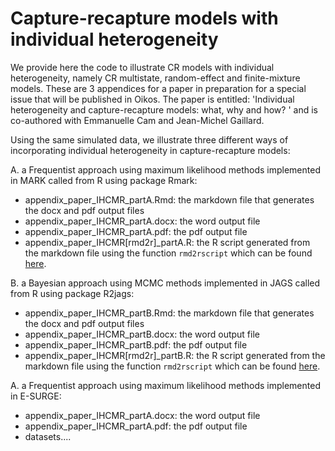 Capture-recapture models with individual heterogeneity
==================================================

We provide here the code to illustrate CR models with individual heterogeneity, namely CR multistate, random-effect and 
finite-mixture models. These are 3 appendices for a paper in preparation for a special issue that will be published in Oikos.
The paper is entitled: 'Individual heterogeneity and capture-recapture models: what, why and how? ' and is co-authored with Emmanuelle Cam and Jean-Michel Gaillard.

Using the same simulated data, we illustrate three different ways of incorporating individual heterogeneity in capture-recapture models:

A. a Frequentist approach using maximum likelihood methods implemented in MARK called from R using package Rmark:
  + appendix_paper_IHCMR_partA.Rmd: the markdown file that generates the docx and pdf output files
  + appendix_paper_IHCMR_partA.docx: the word output file
  + appendix_paper_IHCMR_partA.pdf: the pdf output file
  + appendix_paper_IHCMR[rmd2r]_partA.R: the R script generated from the markdown file using the function `rmd2rscript` which can be found [here](http://rstudio-pubs-static.s3.amazonaws.com/12734_0a38887f19a34d92b7311a2c9cb15022.html).

B. a Bayesian approach using MCMC methods implemented in JAGS called from R using package R2jags:
  + appendix_paper_IHCMR_partB.Rmd: the markdown file that generates the docx and pdf output files
  + appendix_paper_IHCMR_partB.docx: the word output file
  + appendix_paper_IHCMR_partB.pdf: the pdf output file
  + appendix_paper_IHCMR[rmd2r]_partB.R: the R script generated from the markdown file using the function `rmd2rscript` which can be found [here](http://rstudio-pubs-static.s3.amazonaws.com/12734_0a38887f19a34d92b7311a2c9cb15022.html).

A. a Frequentist approach using maximum likelihood methods implemented in E-SURGE:
  + appendix_paper_IHCMR_partA.docx: the word output file
  + appendix_paper_IHCMR_partA.pdf: the pdf output file
  + datasets....

